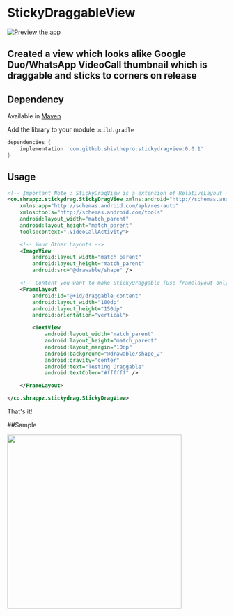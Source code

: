 # StickyDraggableView

[![Preview the app](https://img.shields.io/badge/Preview-Appetize.io-orange.svg)](https://appetize.io/app/bp0hpuq61x1t7hmfjwktarjdnr)

## Created a view which looks alike Google Duo/WhatsApp VideoCall thumbnail which is draggable and sticks to corners on release

## Dependency

Available in [Maven](https://search.maven.org/search?q=stickydragview)

Add the library to your module `build.gradle`
```gradle
dependencies {
    implementation 'com.github.shivthepro:stickydragview:0.0.1'
}
```

## Usage
```xml
<!-- Important Note : StickyDragView is a extension of RelativeLayout -->
<co.shrappz.stickydrag.StickyDragView xmlns:android="http://schemas.android.com/apk/res/android"
    xmlns:app="http://schemas.android.com/apk/res-auto"
    xmlns:tools="http://schemas.android.com/tools"
    android:layout_width="match_parent"
    android:layout_height="match_parent"
    tools:context=".VideoCallActivity">

    <!-- Your Other Layouts -->
    <ImageView
        android:layout_width="match_parent"
        android:layout_height="match_parent"
        android:src="@drawable/shape" />

    <!-- Content you want to make StickyDraggable [Use framelayout only for the content you want to make dragabble]-->
    <FrameLayout
        android:id="@+id/draggable_content"
        android:layout_width="100dp"
        android:layout_height="150dp"
        android:orientation="vertical">

        <TextView
            android:layout_width="match_parent"
            android:layout_height="match_parent"
            android:layout_margin="10dp"
            android:background="@drawable/shape_2"
            android:gravity="center"
            android:text="Testing Draggable"
            android:textColor="#ffffff" />

    </FrameLayout>

</co.shrappz.stickydrag.StickyDragView>
```
That's it!

##Sample

<img src="https://raw.githubusercontent.com/shivthepro/StickyDraggableView/master/StickyDraggable.gif" alt="" height="400" />

